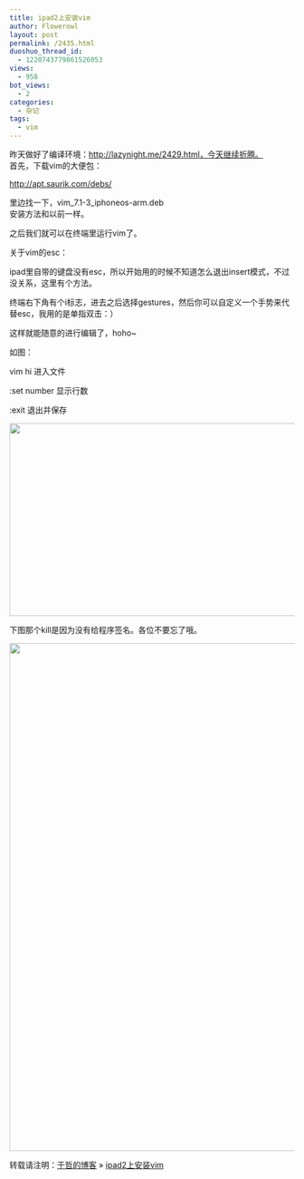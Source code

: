 ```yaml
---
title: ipad2上安装vim
author: Flowerowl
layout: post
permalink: /2435.html
duoshuo_thread_id:
  - 1220743779861526053
views:
  - 958
bot_views:
  - 2
categories:
  - 杂记
tags:
  - vim
---
```

昨天做好了编译环境：http://lazynight.me/2429.html，今天继续折腾。  
首先，下载vim的大便包：

http://apt.saurik.com/debs/

里边找一下，vim\_7.1-3\_iphoneos-arm.deb  
安装方法和以前一样。

之后我们就可以在终端里运行vim了。

关于vim的esc：

ipad里自带的键盘没有esc，所以开始用的时候不知道怎么退出insert模式，不过没关系，这里有个方法。

终端右下角有个i标志，进去之后选择gestures，然后你可以自定义一个手势来代替esc，我用的是单指双击：）

这样就能随意的进行编辑了，hoho~

如图：

vim hi 进入文件

:set number 显示行数

:exit 退出并保存

[<img class="alignnone size-full wp-image-2437" title="hi" src="http://lazynight.me/wp-content/uploads/2012/08/hi.jpg" alt="" width="682" height="340" />][1]

下图那个kill是因为没有给程序签名。各位不要忘了哦。

[<img class="alignnone size-full wp-image-2436" title="vim ipad" src="http://lazynight.me/wp-content/uploads/2012/08/vim-ipad.jpg" alt="" width="680" height="896" />][2]

转载请注明：[于哲的博客][3] &raquo; [ipad2上安装vim][4]

 [1]: http://lazynight.me/wp-content/uploads/2012/08/hi.jpg
 [2]: http://lazynight.me/wp-content/uploads/2012/08/vim-ipad.jpg
 [3]: http://lazynight.me
 [4]: http://lazynight.me/2435.html